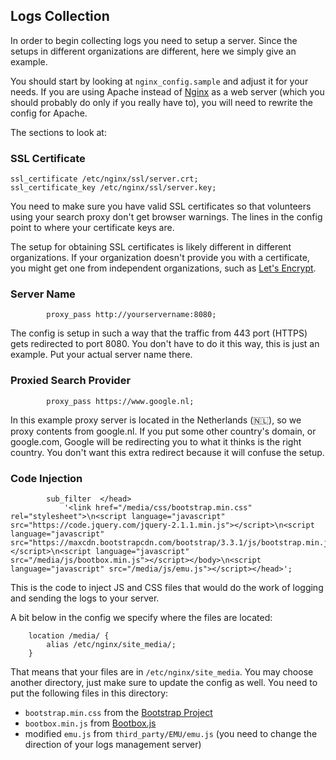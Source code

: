 ## Logs Collection

In order to begin collecting logs you need to setup a server. Since the setups in different organizations are different,
here we simply give an example.

You should start by looking at `nginx_config.sample` and adjust it for your needs.
If you are using Apache instead of [Nginx](https://nginx.org/en/) as a web server
(which you should probably do only if you really have to),
you will need to rewrite the config for Apache.

The sections to look at:

### SSL Certificate

```
ssl_certificate /etc/nginx/ssl/server.crt;    
ssl_certificate_key /etc/nginx/ssl/server.key;
```
You need to make sure you have valid SSL certificates so that volunteers using your search proxy don't get browser warnings.
The lines in the config point to where your certificate keys are.

The setup for obtaining SSL certificates is likely different
in different organizations. If your organization doesn't provide you with a certificate, you might get one from independent organizations, such as [Let's Encrypt](https://letsencrypt.org//).

### Server Name

```
        proxy_pass http://yourservername:8080;  
```

The config is setup in such a way that the traffic from 443 port (HTTPS) gets redirected to port 8080. You don't have to do it this way, this is just an example. Put your actual server name there.

### Proxied Search Provider

```
        proxy_pass https://www.google.nl;
```
In this example proxy server is located in the Netherlands (🇳🇱), so we proxy contents from google.nl. If you put some other country's domain, or google.com, Google will be redirecting you to what it thinks is the right country. You don't want this extra redirect because it will confuse the setup.

### Code Injection

```
        sub_filter  </head>
            '<link href="/media/css/bootstrap.min.css" rel="stylesheet">\n<script language="javascript" src="https://code.jquery.com/jquery-2.1.1.min.js"></script>\n<script language="javascript" src="https://maxcdn.bootstrapcdn.com/bootstrap/3.3.1/js/bootstrap.min.js"></script>\n<script language="javascript" src="/media/js/bootbox.min.js"></script></body>\n<script language="javascript" src="/media/js/emu.js"></script></head>'; 

```

This is the code to inject JS and CSS files that would do the work of logging and sending the logs to your server.

A bit below in the config we specify where the files are located:

```
    location /media/ {
        alias /etc/nginx/site_media/;
    }
```

That means that your files are in `/etc/nginx/site_media`. You may choose another directory, just make sure to update the config as well. You need to put the following files in this directory:
   
   * `bootstrap.min.css` from the [Bootstrap Project](http://getbootstrap.com/)
   * `bootbox.min.js` from [Bootbox.js](http://bootboxjs.com/)
   * modified `emu.js` from `third_party/EMU/emu.js` (you need to change the direction of your logs management server)